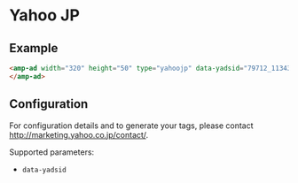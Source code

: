 <!---
Copyright 2016 The AMP HTML Authors. All Rights Reserved.

Licensed under the Apache License, Version 2.0 (the "License");
you may not use this file except in compliance with the License.
You may obtain a copy of the License at

      http://www.apache.org/licenses/LICENSE-2.0

Unless required by applicable law or agreed to in writing, software
distributed under the License is distributed on an "AS-IS" BASIS,
WITHOUT WARRANTIES OR CONDITIONS OF ANY KIND, either express or implied.
See the License for the specific language governing permissions and
limitations under the License.
-->

# Yahoo JP

## Example

```html
<amp-ad width="320" height="50" type="yahoojp" data-yadsid="79712_113431">
</amp-ad>
```

## Configuration

For configuration details and to generate your tags, please contact http://marketing.yahoo.co.jp/contact/.

Supported parameters:

- `data-yadsid`
